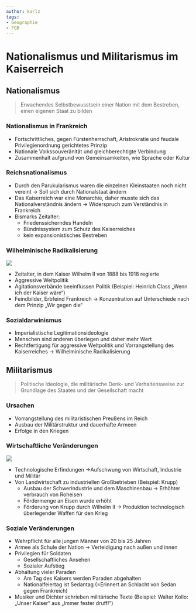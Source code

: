 ```yaml
---
author: karlz
tags:
- Geographie
- FGB
---
```


# Nationalismus und Militarismus im Kaiserreich

## Nationalismus

>Erwachendes Selbstbewusstsein einer Nation mit dem Bestreben, einen eigenen Staat zu bilden

### Nationalismus in Frankreich

- Fortschrittliches, gegen Fürstenherrschaft, Aristrokratie und feudale Privilegienordnung gerichtetes Prinzip
- Nationale Volkssouveränität und gleichberechtigte Verbindung
- Zusammenhalt aufgrund von Gemeinsamkeiten, wie Sprache oder Kultur

### Reichsnationalismus

- Durch den Parukularismus waren die einzelnen Kleinstaaten noch nicht vereint → Soll sich durch Nationalstaat ändern
- Das Kaiserreich war eine Monarchie, daher musste sich das Nationalverständnis ändern → Widerspruch zum Verständnis in Frankreich
- Bismarks Zeitalter:
	- Friedenssicherndes Handeln
	- Bündnissystem zum Schutz des Kaiserreiches
	- kein expansionistisches Bestreben

### Wilhelminische Radikalisierung

![](https://lh6.googleusercontent.com/d__QKwGKWN21TpW_k5yM5ZFqjY42uR2cLaiT9Ii97hFwmsTzakulCKkudtBTblhH5bmYtvZG31P-CvnCOfAeAyH4cpIviYHli7vWFTiclKmjrlfhGj8iDBntC8IQ__3rpYyjLkbyYE6JTOwV6GqxP8lpMg=s2048)

- Zeitalter, in dem Kaiser Wilhelm II von 1888 bis 1918 regierte
- Aggressive Weltpolitik
- Agitationsverbände beeinflussen Politik (Beispiel: Heinrich Class „Wenn ich der Kaiser wäre“)
- Feindbilder, Erbfeind Frankreich → Konzentration auf Unterschiede nach dem Prinzip „Wir gegen die“

### Sozialdarwinismus

- Imperialistische Legitimationsideologie
- Menschen sind anderen überlegen und daher mehr Wert
- Rechtfertigung für aggressive Weltpolitik und Vorrangstellung des Kaiserreiches → Wilhelminische Radikalisierung

## Militarismus

> Politische Ideologie, die militärische Denk- und Verhaltensweise zur Grundlage des Staates und der Gesellschaft macht

### Ursachen

- Vorrangstellung des militaristischen Preußens im Reich
- Ausbau der Militärstruktur und dauerhafte Armeen
- Erfolge in den Kriegen

### Wirtschaftliche Veränderungen

![](https://cdn.prod.www.spiegel.de/images/fbfefa97-0001-0004-0000-000000501769_w1528_r1.3410818059901655_fpx58.14_fpy49.98.jpg)

- Technologische Erfindungen →Aufschwung von Wirtschaft, Industrie und Militär
- Von Landwirtschaft zu industriellen Großbetrieben (Beispiel: Krupp)
	- Ausbau der Schwerindustrie und dem Maschinenbau → Erhöhter verbrauch von Roheisen
	- Fördermenge an Eisen wurde erhöht
	- Förderung von Krupp durch Wilhelm II → Produktion technologisch überlegender Waffen für den Krieg

### Soziale Veränderungen

- Wehrpflicht für alle jungen Männer von 20 bis 25 Jahren
- Armee als Schule der Nation → Verteidigung nach außen und innen
- Privilegien für Soldaten
	- Gesellschaftliches Ansehen
	- Sozialer Aufstieg
- Abhaltung vieler Paraden
	- Am Tag des Kaisers werden Paraden abgehalten
	- Nationalfeiertag ist Sedantag (=Erinnert an Schlacht von Sedan gegen Frankreich)
- Musiker und Dichter schrieben militärische Texte (Beispiel: Walter Kollo: „Unser Kaiser“ aus „Immer fester druff!“)
